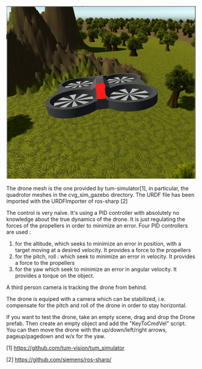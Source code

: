 
![a drone in unity](https://raw.githubusercontent.com/jeremyfix/ros-and-unity/master/DronePrefab/media/drone_unity.png)

The drone mesh is the one provided by tum-simulator[1], in particular, the quadrotor meshes in the cvg_sim_gazebo directory. The URDF file has been imported with the URDFImporter of ros-sharp [2]


The control is very naïve. It's using a PID controller with absolutely no knowledge about the true dynamics of the drone. It is just regulating the forces of the propellers in order to minimize an error. Four PID controllers are used :
1) for the altitude, which seeks to minimize an error in position, with a target moving at a desired velocity. It provides a force to the propellers
2) for the pitch, roll : which seek to minimize an error in velocity. It provides a force to the propellers
3) for the yaw which seek to minimize an error in angular velocity. It provides a torque on the object.

A third person camera is tracking the drone from behind.

The drone is equiped with a camera which can be stabilized, i.e. compensate for the pitch and roll of the drone in order to stay horizontal.

If you want to test the drone, take an empty scene, drag and drop the Drone prefab. Then create an empty object and add the "KeyToCmdVel" script. You can then move the drone with the up/down/left/right arrows, pageup/pagedown and w/x for the yaw.

[1] https://github.com/tum-vision/tum_simulator

[2] https://github.com/siemens/ros-sharp/
